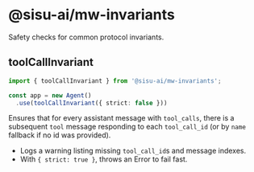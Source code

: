 # @sisu-ai/mw-invariants

Safety checks for common protocol invariants.

## toolCallInvariant
```ts
import { toolCallInvariant } from '@sisu-ai/mw-invariants';

const app = new Agent()
  .use(toolCallInvariant({ strict: false }))
```

Ensures that for every assistant message with `tool_calls`, there is a subsequent `tool` message responding to each `tool_call_id` (or by `name` fallback if no id was provided).

- Logs a warning listing missing `tool_call_id`s and message indexes.
- With `{ strict: true }`, throws an Error to fail fast.
